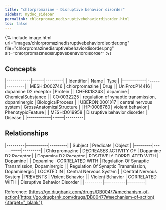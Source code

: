 ```yaml
---
title: "chlorpromazine - Disruptive behavior disorder"
sidebar: mydoc_sidebar
permalink: chlorpromazinedisruptivebehaviordisorder.html
toc: false 
---
```


{% include image.html url="images/chlorpromazinedisruptivebehaviordisorder.png" file="chlorpromazinedisruptivebehaviordisorder.png" alt="chlorpromazinedisruptivebehaviordisorder" %}

## Concepts

|------------|------|---------|
| Identifier | Name | Type    |
|------------|------|---------|
| MESH:D002746 | chlorpromazine | Drug |
| UniProt:P14416 | dopamine D2 receptor | Protein |
| CHEBI:18243 | dopamine | ChemicalSubstance |
| GO:0032225 | regulation of synaptic transmission, dopaminergic | BiologicalProcess |
| UBERON:0001017 | central nervous system | GrossAnatomicalStructure |
| HP:0008760 | violent behavior | PhenotypicFeature |
| MESH:D019958 | Disruptive behavior disorder | Disease |
|------------|------|---------|

## Relationships

|---------|-----------|---------|
| Subject | Predicate | Object  |
|---------|-----------|---------|
| Chlorpromazine | DECREASES ACTIVITY OF | Dopamine D2 Receptor |
| Dopamine D2 Receptor | POSITIVELY CORRELATED WITH | Dopamine |
| Dopamine | CORRELATED WITH | Regulation Of Synaptic Transmission, Dopaminergic |
| Regulation Of Synaptic Transmission, Dopaminergic | LOCATED IN | Central Nervous System |
| Central Nervous System | PREVENTS | Violent Behavior |
| Violent Behavior | CORRELATED WITH | Disruptive Behavior Disorder |
|---------|-----------|---------|

Reference: [https://go.drugbank.com/drugs/DB00477#mechanism-of-action](https://go.drugbank.com/drugs/DB00477#mechanism-of-action){:target="_blank"}